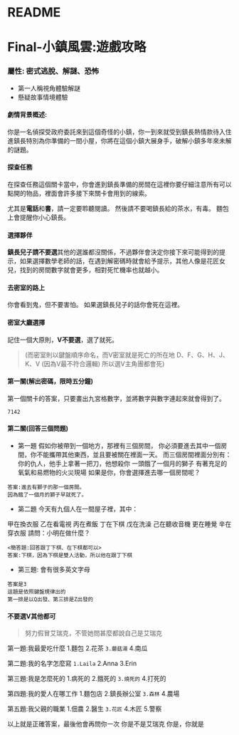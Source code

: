 # README
# Final-小鎮風雲:遊戲攻略
### 屬性: 密式逃脫、解謎、恐怖

* 第一人稱視角體驗解謎
* 懸疑故事情境體驗

#### 劇情背景概述:
你是一名偵探受政府委託來到這個奇怪的小鎮，你一到來就受到鎮長熱情款待入住進鎮長特別為你準備的一間小屋，你將在這個小鎮大展身手，破解小鎮多年來未解的謎題。

#### 探查任務
在探查任務這個關卡當中，你會進到鎮長準備的房間在這裡你要仔細注意所有可以點開的物品，裡面會許多接下來關卡會用到的線索。

尤其是**電話**和**書**，請一定要聆聽閱讀。
然後請不要喝鎮長給的茶水，有毒。
麵包上會提醒你小心鎮長。

#### 選擇夥伴

**鎮長兒子請不要選**其他的選誰都沒關係，不過夥伴會決定你接下來可能得到的提示，如果選擇數學老師的話，在遇到解密碼時就會給予提示，其他人像是花匠女兒，找到的房間數字就會更多，相對死忙機率也就越小。

#### 去密室的路上
你會看到鬼，但不要害怕。
如果選鎮長兒子的話你會死在這裡。

#### 密室大廳選擇
記住一個大原則，**V不要選**，選了就死。
> (而密室則以鍵盤順序命名，而V密室就是死亡的所在地
> D、F、G、H、J、K、V (因為V最不符合邏輯)
> 所以選V主角團都會死)

#### 第一關(解出密碼，限時五分鐘)
第一個關卡的答案，只要畫出九宮格數字，並將數字與數字連起來就會得到了。
```
7142
```
#### 第二關(回答三個問題)
* 第一題
假如你被帶到一個地方，那裡有三個房間，
你必須要進去其中一個房間，你不能攜帶其他東西，並且要被關在裡面一天。
而三個房間裡面分別有：
你的仇人，他手上拿著一把刀，他想殺你
一頭餓了一個月的獅子
有著充足的氧氣和易燃物的火災現場
如果是你，你會選擇進去哪一個房間呢？

```
答案:進去有獅子的那一個房間。
因為餓了一個月的獅子早就死了。
```
* 第二題
今天有九個人在一間屋子裡，其中：

甲在換衣服
乙在看電視
丙在煮飯
丁在下棋
戊在洗澡
己在聽收音機
更在睡覺
辛在穿衣服
請問：小明在做什麼？

```
<簡答題:回答跟丁下棋、在下棋都可以>
答案:下棋，因為下棋是雙人活動，所以他在跟丁下棋
```
* 第三題:
會有很多英文字母
```
答案是3
這題是依照鍵盤規律出的
第一排是以Q出發、第三排是Z出發的
```

#### 不要選V其他都可
> 努力假冒艾瑞克，不管她問甚麼都說自己是艾瑞克

第一題:我最愛吃什麼
1.麵包
2.花茶
`3.蘑菇湯`
4.南瓜

第二題:我的名字怎麼寫
`1.Laila`
2.Anna
3.Erin

第三題:我是怎麼死的
1.病死的
2.餓死的
`3.燒死的`
4.打死的

第四題:我的愛人在哪工作
1.麵包店
2.鎮長辦公室
`3.森林`
4.農場

第五題:我父親的職業
1.佃農
2.醫生
`3.花匠`
4.木匠
5.警察

以上就是正確答案，最後他會再問你一次
你是不是艾瑞克
你是，你就是



